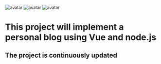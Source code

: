 ![avatar](https://img.shields.io/badge/node.js-12.16.2-green)
![avatar](https://img.shields.io/badge/express--green)
![avatar](https://img.shields.io/badge/vue.js-2.x-green)
# This project will implement a personal blog using Vue and node.js
## The project is continuously updated
